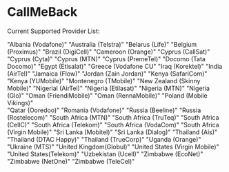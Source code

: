 # CallMeBack

Current Supported Provider List:

"Albania (Vodafone)"
"Australia (Telstra)"
"Belarus (Life)"
"Belgium (Proximus)"
"Brazil (DigiCell)"
"Cameroon (Orange)"
"Cyprus (CallSat)"
"Cyprus (Cyta)"
"Cyprus (MTN)"
"Cyprus (PremeTel)"
"Docomo (Tata Docomo)"
"Egypt (Etisalat)"
"Greece (Vodafone CU"
"Iraq (Korektel)"
"India (AirTel)"
"Jamaica (Flow)"
"Jordan (Zain Jordan)"
"Kenya (SafariCom)"
"Kenya (YUMobile)"
"Montenegro (TMobile)"
"New Zealand (Skinny Mobile)"
"Nigerial (AirTel)"
"Nigeria (Etilasat)"
"Nigeria (MTN)"
"Nigeria (Glo)"
"Oman (FriendiMobile)"
"Oman (RennaMobile)"
"Poland (Mobile Vikings)"   
"Qatar (Ooredoo)"
"Romania (Vodafone)"
"Russia (Beeline)"
"Russia (Rostelecom)"
"South Africa (MTN)"
"South Africa (TruTeq)"
"South Africa (CellC)"
"South Africa (Telekom)"
"South Africa (VodaCom)"
"South Africa (Virgin Mobile)"
"Sri Lanka (Mobitel)"
"Sri Lanka (Dialog)"
"Thailand (Ais)"
"Thailand (DTAC Happy)"
"Thailand (TrueCorp)"
"Uganda (Orange)"
"Ukraine (MTS)"
"United Kingdom(Globul)"
"United States (Virgin Mobile)"
"United States(Telekom)"
"Uzbekistan (Ucell)"
"Zimbabwe (EcoNet)"
"Zimbabwe (NetOne)"
"Zimbabwe (TeleCel)"
